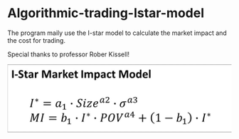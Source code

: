 # Algorithmic-trading-Istar-model

The program maily use the I-star model to calculate the market impact and the cost for trading.

Special thanks to professor Rober Kissell!

![image](https://github.com/daomingyin/Algorithmic-trading-Istar-model/blob/master/data/I-star.jpg)
